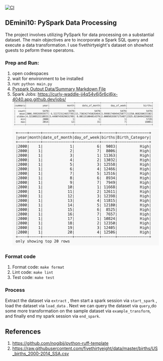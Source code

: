 [![CI](https://github.com/nogibjj/DEmini10/actions/workflows/cicd.yml/badge.svg)](https://github.com/nogibjj/DEmini10/actions/workflows/cicd.yml)

## DEmini10: PySpark Data Processing
The project involves utilizing PySpark for data processing on a substantial dataset. The main objectives are to incorporate a Spark SQL query and execute a data transformation. I use fivethirtyeight's dataset on showhost guests to peform these operatons. 

### Prep and Run:
1. open codespaces
2. wait for environment to be installed
3. run: `python main.py`
4. [Pyspark Output Data/Summary Markdown File](pyspark_output.md)
5. Spark Jobs: https://curly-waddle-jj4q54v6j5r6cj6jx-4040.app.github.dev/jobs/ 
![Breif](image.png)
![Glimpse](image-2.png)


### Format code
1. Format code: `make format`
2. Lint code: `make lint`
3. Test code: `make test`


### Process
Extract the dataset via `extract` , then start a spark session via `start_spark` , load the dataset via `load_data` . Next we can query the dataset via `query`,do some more transformation on the sample dataset via `example_transform`, and finally end my spark session via `end_spark`. 

## References
1. https://github.com/nogibjj/python-ruff-template
2. https://raw.githubusercontent.com/fivethirtyeight/data/master/births/US_births_2000-2014_SSA.csv



